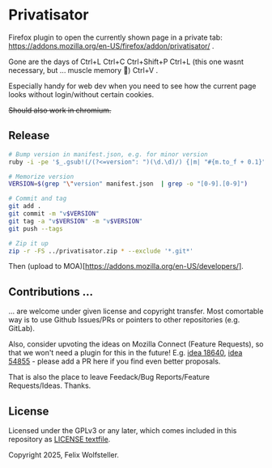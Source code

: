 # Privatisator

Firefox plugin to open the currently shown page in a private tab: https://addons.mozilla.org/en-US/firefox/addon/privatisator/ .

Gone are the days of Ctrl+L Ctrl+C Ctrl+Shift+P Ctrl+L (this one wasnt necessary, but ... muscle memory 🦾) Ctrl+V .

Especially handy for web dev when you need to see how the current page looks without login/without certain cookies.

~~Should also work in chromium.~~

## Release

```bash
# Bump version in manifest.json, e.g. for minor version
ruby -i -pe '$_.gsub!(/(?<=version": ")(\d.\d)/) {|m| "#{m.to_f + 0.1}"}' manifest.json

# Memorize version
VERSION=$(grep "\"version" manifest.json  | grep -o "[0-9].[0-9]")

# Commit and tag
git add .
git commit -m "v$VERSION"
git tag -a "v$VERSION" -m "v$VERSION"
git push --tags

# Zip it up
zip -r -FS ../privatisator.zip * --exclude '*.git*'
```

Then (upload to MOA)[https://addons.mozilla.org/en-US/developers/].

## Contributions ...

... are welcome under given license and copyright transfer. Most comortable way is to use Github Issues/PRs or pointers to other repositories (e.g. GitLab).

Also, consider upvoting the ideas on Mozilla Connect (Feature Requests), so that we won't need a plugin for this in the future!
E.g. [idea 18640](https://connect.mozilla.org/t5/ideas/move-tab-to-new-private-window/idi-p/18640), [idea 54855](https://connect.mozilla.org/t5/ideas/open-the-current-tab-in-private-normal-mode/idi-p/54855#feedback-success) - please add a PR here if you find even better proposals.

That is also the place to leave Feedack/Bug Reports/Feature Requests/Ideas. Thanks.

## License

Licensed under the GPLv3 or any later, which comes included in this repository as [LICENSE textfile](LICENSE).

Copyright 2025, Felix Wolfsteller.
